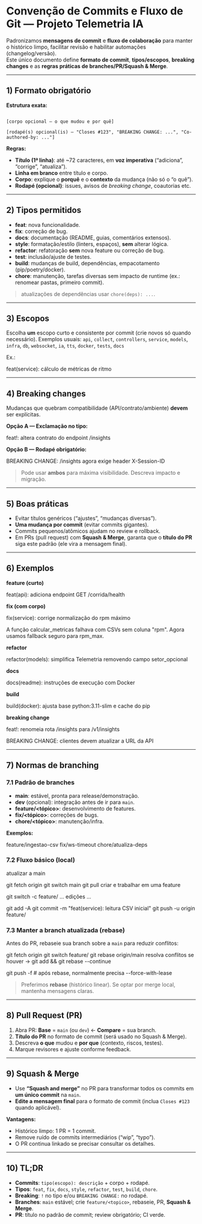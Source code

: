# Convenção de Commits e Fluxo de Git — Projeto Telemetria IA

Padronizamos **mensagens de commit** e **fluxo de colaboração** para manter o histórico limpo, facilitar revisão e habilitar automações (changelog/versão).  
Este único documento define **formato de commit**, **tipos/escopos**, **breaking changes** e as **regras práticas de branches/PR/Squash & Merge**.

---

## 1) Formato obrigatório

**Estrutura exata:**

```<tipo>(<escopo opcional>): <descrição curta no imperativo>

[corpo opcional — o que mudou e por quê]

[rodapé(s) opcional(is) — "Closes #123", "BREAKING CHANGE: ...", "Co-authored-by: ..."]
```

**Regras:**
- **Título (1ª linha)**: até ~72 caracteres, em **voz imperativa** (“adiciona”, “corrige”, “atualiza”).
- **Linha em branco** entre título e corpo.
- **Corpo**: explique o **porquê** e o **contexto** da mudança (não só o “o quê”).
- **Rodapé (opcional)**: issues, avisos de *breaking change*, coautorias etc.

---

## 2) Tipos permitidos

- **feat**: nova funcionalidade.  
- **fix**: correção de bug.  
- **docs**: documentação (README, guias, comentários extensos).  
- **style**: formatação/estilo (linters, espaços), **sem** alterar lógica.  
- **refactor**: refatoração **sem** nova feature ou correção de bug.  
- **test**: inclusão/ajuste de testes.  
- **build**: mudanças de build, dependências, empacotamento (pip/poetry/docker).  
- **chore**: manutenção, tarefas diversas sem impacto de runtime (ex.: renomear pastas, primeiro commit).

> atualizações de dependências usar `chore(deps): ...`.

---

## 3) Escopos

Escolha **um** escopo curto e consistente por commit (crie novos só quando necessário). Exemplos usuais:
`api`, `collect`, `controllers`, `service`, `models`, `infra`, `db`, `websocket`, `ia`, `tts`, `docker`, `tests`, `docs`

Ex.:  

feat(service): cálculo de métricas de ritmo


---

## 4) Breaking changes

Mudanças que quebram compatibilidade (API/contrato/ambiente) **devem** ser explícitas.

**Opção A — Exclamação no tipo:**

feat!: altera contrato do endpoint /insights


**Opção B — Rodapé obrigatório:**

BREAKING CHANGE: /insights agora exige header X-Session-ID


> Pode usar **ambos** para máxima visibilidade. Descreva impacto e migração.

---

## 5) Boas práticas

- Evitar títulos genéricos (“ajustes”, “mudanças diversas”).  
- **Uma mudança por commit** (evitar commits gigantes).  
- Commits pequenos/atômicos ajudam no review e rollback.  
- Em PRs (pull request) com **Squash & Merge**, garanta que o **título do PR** siga este padrão (ele vira a mensagem final).

---

## 6) Exemplos

**feature (curto)**

feat(api): adiciona endpoint GET /corrida/health


**fix (com corpo)**

fix(service): corrige normalização do rpm máximo

A função calcular_metricas falhava com CSVs sem coluna "rpm".
Agora usamos fallback seguro para rpm_max.


**refactor**

refactor(models): simplifica Telemetria removendo campo setor_opcional


**docs**

docs(readme): instruções de execução com Docker


**build**

build(docker): ajusta base python:3.11-slim e cache do pip


**breaking change**

feat!: renomeia rota /insights para /v1/insights

BREAKING CHANGE: clientes devem atualizar a URL da API


---

## 7) Normas de branching

### 7.1 Padrão de branches
- **main**: estável, pronta para release/demonstração.  
- **dev** (opcional): integração antes de ir para `main`.  
- **feature/<tópico>**: desenvolvimento de features.  
- **fix/<tópico>**: correções de bugs.  
- **chore/<tópico>**: manutenção/infra.

**Exemplos:**

feature/ingestao-csv
fix/ws-timeout
chore/atualiza-deps


### 7.2 Fluxo básico (local)

atualizar a main

git fetch origin
git switch main
git pull
criar e trabalhar em uma feature

git switch -c feature/<topico>
... edições ...

git add -A
git commit -m "feat(service): leitura CSV inicial"
git push -u origin feature/<topico>


### 7.3 Manter a branch atualizada (rebase)
Antes do PR, rebaseie sua branch sobre a `main` para reduzir conflitos:

git fetch origin
git switch feature/<topico>
git rebase origin/main
resolva conflitos se houver -> git add <arquivos> && git rebase --continue

git push -f # após rebase, normalmente precisa --force-with-lease


> Preferimos **rebase** (histórico linear). Se optar por merge local, mantenha mensagens claras.

---

## 8) Pull Request (PR)

1. Abra PR: **Base** = `main` (ou `dev`) ← **Compare** = sua branch.  
2. **Título do PR** no formato de commit (será usado no Squash & Merge).  
3. Descreva **o que** mudou e **por que** (contexto, riscos, testes).  
4. Marque revisores e ajuste conforme feedback.

---

## 9) Squash & Merge

- Use **“Squash and merge”** no PR para transformar todos os commits em **um único commit** na `main`.
- **Edite a mensagem final** para o formato de commit (inclua `Closes #123` quando aplicável).

**Vantagens:**
- Histórico limpo: 1 PR = 1 commit.  
- Remove ruído de commits intermediários (“wip”, “typo”).  
- O PR continua linkado se precisar consultar os detalhes.

---

## 10) TL;DR

- **Commits**: `tipo(escopo): descrição` + corpo + rodapé.  
- **Tipos**: `feat`, `fix`, `docs`, `style`, `refactor`, `test`, `build`, `chore`.  
- **Breaking**: `!` no tipo e/ou `BREAKING CHANGE:` no rodapé.  
- **Branches**: `main` estável; crie `feature/<topico>`, rebaseie, PR, **Squash & Merge**.  
- **PR**: título no padrão de commit; review obrigatório; CI verde.